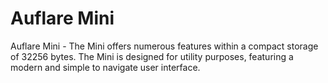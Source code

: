 # Auflare Mini
Auflare Mini - The Mini offers numerous features within a compact storage of 32256 bytes. The Mini is designed for utility purposes, featuring a modern and simple to navigate user interface.
